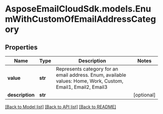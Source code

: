# AsposeEmailCloudSdk.models.EnumWithCustomOfEmailAddressCategory
## Properties
Name | Type | Description | Notes
------------ | ------------- | ------------- | -------------
**value** | **str** | Represents category for an email address. Enum, available values: Home, Work, Custom, Email1, Email2, Email3 | 
**description** | **str** |  | [optional] 



[[Back to Model list]](README.md#documentation-for-models) [[Back to API list]](README.md#documentation-for-api-endpoints) [[Back to README]](README.md)


